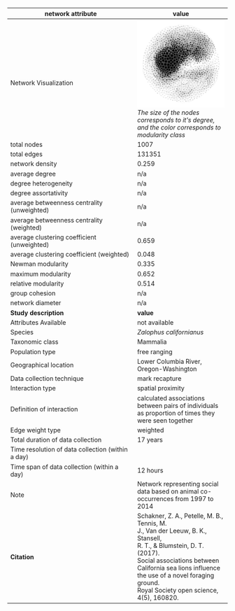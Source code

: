 network attribute|value
---|---
<img width=2500> Network Visualization | ![NetworkImage](/Networks/Visualizations/sea_lion_shakner.png) *The size of the nodes corresponds to it's degree, and the color corresponds to modularity class*
total nodes|1007
total edges|131351
network density|0.259
average degree|n/a
degree heterogeneity|n/a
degree assortativity|n/a
average betweenness centrality (unweighted)|n/a
average betweenness centrality (weighted)|n/a
average clustering coefficient (unweighted)|0.659
average clustering coefficient (weighted)|0.048
Newman modularity|0.335
maximum modularity|0.652
relative modularity|0.514
group cohesion|n/a
network diameter|n/a
**Study description**|**value**
Attributes Available|not available
Species|*Zalophus californianus*
Taxonomic class|Mammalia
Population type|free ranging
Geographical location|Lower Columbia River, Oregon-Washington
Data collection technique|mark recapture
Interaction type|spatial proximity
Definition of interaction|calculated associations between pairs of individuals as proportion of times they were seen together
Edge weight type|weighted
Total duration of data collection|17 years
Time resolution of data collection (within a day)|
Time span of data collection (within a day)|12 hours
Note|Network representing social data based on animal co-occurrences from 1997 to 2014
**Citation** | Schakner, Z. A., Petelle, M. B., Tennis, M. <br> J., Van der Leeuw, B. K., Stansell, <br> R. T., & Blumstein, D. T. (2017). <br> Social associations between California sea lions influence <br> the use of a novel foraging ground. <br> Royal Society open science, 4(5), 160820.
